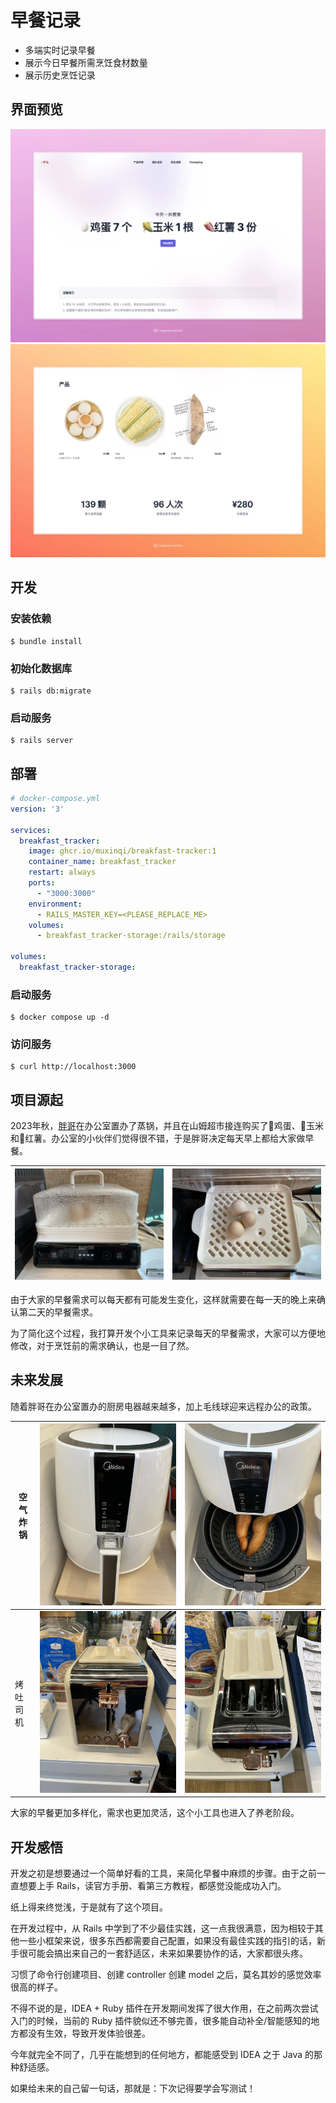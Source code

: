 # 早餐记录

- 多端实时记录早餐
- 展示今日早餐所需烹饪食材数量
- 展示历史烹饪记录

## 界面预览
![homepage](images/snapshot-1.webp)
![products](images/snapshot-2.webp)

## 开发

### 安装依赖
```shell
$ bundle install
```

### 初始化数据库
```shell
$ rails db:migrate
```

### 启动服务
```shell
$ rails server
```

## 部署
```yaml
# docker-compose.yml
version: '3'

services:
  breakfast_tracker:
    image: ghcr.io/muxinqi/breakfast-tracker:1
    container_name: breakfast_tracker
    restart: always
    ports:
      - "3000:3000"
    environment:
      - RAILS_MASTER_KEY=<PLEASE_REPLACE_ME>
    volumes:
      - breakfast_tracker-storage:/rails/storage

volumes:
  breakfast_tracker-storage:
```

### 启动服务
```shell
$ docker compose up -d
```

### 访问服务
```shell
$ curl http://localhost:3000
```

## 项目源起

2023年秋，[胖哥](https://littlefat.cn)在办公室置办了蒸锅，并且在山姆超市接连购买了🥚鸡蛋、🌽玉米和🍠红薯。办公室的小伙伴们觉得很不错，于是胖哥决定每天早上都给大家做早餐。

| ![蒸锅-正面](images/steaming-pot-front.webp) | ![蒸锅-俯视](images/steaming-pot-aerial.webp) |
|------------------------------------------|-------------------------------------------|


由于大家的早餐需求可以每天都有可能发生变化，这样就需要在每一天的晚上来确认第二天的早餐需求。

为了简化这个过程，我打算开发个小工具来记录每天的早餐需求，大家可以方便地修改，对于烹饪前的需求确认，也是一目了然。


## 未来发展

随着胖哥在办公室置办的厨房电器越来越多，加上毛线球迎来远程办公的政策。

| 空气炸锅 | ![](images/air-fryer-front.webp) | ![](images/air-fryer-aerial.webp) |
|------|----------------------------------|-----------------------------------|
| 烤吐司机 | ![](images/toaster-front.webp)   | ![](images/toaster-aerial.webp)   |

大家的早餐更加多样化，需求也更加灵活，这个小工具也进入了养老阶段。


## 开发感悟

开发之初是想要通过一个简单好看的工具，来简化早餐中麻烦的步骤。由于之前一直想要上手 Rails，读官方手册、看第三方教程，都感觉没能成功入门。

纸上得来终觉浅，于是就有了这个项目。

在开发过程中，从 Rails 中学到了不少最佳实践，这一点我很满意，因为相较于其他一些小框架来说，很多东西都需要自己配置，如果没有最佳实践的指引的话，新手很可能会搞出来自己的一套舒适区，未来如果要协作的话，大家都很头疼。

习惯了命令行创建项目、创建 controller 创建 model 之后，莫名其妙的感觉效率很高的样子。

不得不说的是，IDEA + Ruby 插件在开发期间发挥了很大作用，在之前两次尝试入门的时候，当前的 Ruby 插件貌似还不够完善，很多能自动补全/智能感知的地方都没有生效，导致开发体验很差。

今年就完全不同了，几乎在能想到的任何地方，都能感受到 IDEA 之于 Java 的那种舒适感。

如果给未来的自己留一句话，那就是：下次记得要学会写测试！
